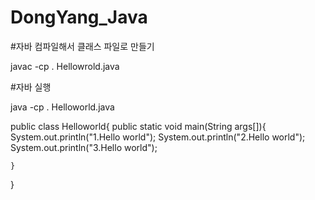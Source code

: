 # DongYang_Java

#자바 컴파일해서 클래스 파일로 만들기

javac -cp .  Hellowrold.java

#자바 실행

java -cp . Helloworld.java

public class Helloworld{
	public static void main(String args[]){
		System.out.println("1.Hello world");
		System.out.println("2.Hello world");
		System.out.println("3.Hello world");

	}
}
